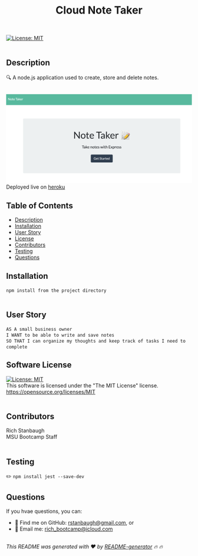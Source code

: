 
  <h1 align="center">Cloud Note Taker</h1><br/>

  [![License: MIT](https://img.shields.io/badge/License-MIT-yellow.svg)](https://opensource.org/licenses/MIT) <br/><br/>

  ## Description
🔍 A node.js application used to create, store and delete notes.<br/><br/>

![Note Taker](./public/assets/images/cloud-note-taker.png)<br/>
Deployed live on [heroku](https://salty-anchorage-58170.herokuapp.com/)<br/>

  ## Table of Contents
  - [Description](#description)
  - [Installation](#installation)
  - [User Story](#usage)
  - [License](#license)
  - [Contributors](#contributors)
  - [Testing](#testing)
  - [Questions](#questions)

  ## Installation
  `npm install from the project directory` <br/><br/>

  ## User Story

```
AS A small business owner
I WANT to be able to write and save notes
SO THAT I can organize my thoughts and keep track of tasks I need to complete
```

  ## Software License
  [![License: MIT](https://img.shields.io/badge/License-MIT-yellow.svg)](https://opensource.org/licenses/MIT) <br/>
  This software is licensed under the "The MIT License" license.
  https://opensource.org/licenses/MIT <br/><br/>

  ## Contributors
  Rich Stanbaugh<br/>
  MSU Bootcamp Staff <br/><br/>

  ## Testing
  ✏️
  `npm install jest --save-dev` <br/>

  ## Questions
  If you  hvae questions, you can:
  - :eyes: Find me on GitHub: [rstanbaugh@gmail.com](https://github.com/rstanbaugh@gmail.com), or<br />
  - :email: Email me: rich_bootcamp@icloud.com<br /><br />

  _This README was generated with :heart: by [README-generator](https://github.com/rstanbaugh/README-Generator) :fire: :fire:_


